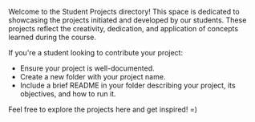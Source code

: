 Welcome to the Student Projects directory! This space is dedicated to showcasing the projects initiated and developed by our students. These projects reflect the creativity, dedication, and application of concepts learned during the course.

If you're a student looking to contribute your project:

- Ensure your project is well-documented.
- Create a new folder with your project name.
- Include a brief README in your folder describing your project, its objectives, and how to run it.

Feel free to explore the projects here and get inspired! =)